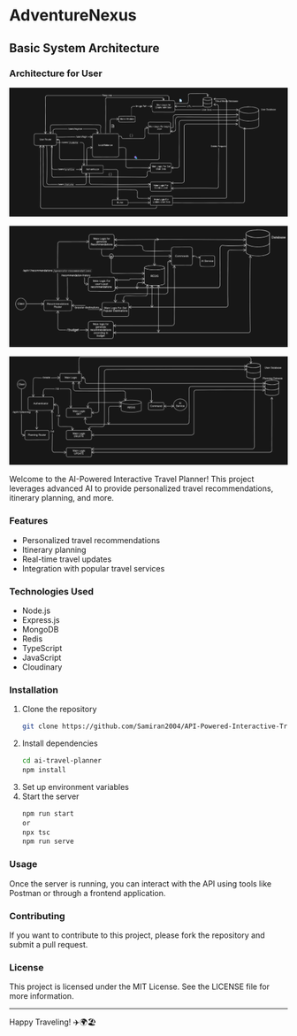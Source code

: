 # AdventureNexus

## Basic System Architecture

### Architecture for User

![Logo](/Images/UserRouter%20HLD%20Post.png)

![Logo](/Images/RecommendationRouter%20System%20Architecture.png)

![Logo](/Images/PlanningRouter%20System%20Architecture.png)

Welcome to the AI-Powered Interactive Travel Planner! This project leverages advanced AI to provide personalized travel recommendations, itinerary planning, and more.

### Features

-   Personalized travel recommendations
-   Itinerary planning
-   Real-time travel updates
-   Integration with popular travel services

### Technologies Used

-   Node.js
-   Express.js
-   MongoDB
-   Redis
-   TypeScript
-   JavaScript
-   Cloudinary

### Installation

1. Clone the repository
    ```bash
    git clone https://github.com/Samiran2004/API-Powered-Interactive-Travel-Planner
    ```
2. Install dependencies
    ```bash
    cd ai-travel-planner
    npm install
    ```
3. Set up environment variables
4. Start the server
    ```bash
    npm run start
    or
    npx tsc
    npm run serve
    ```

### Usage

Once the server is running, you can interact with the API using tools like Postman or through a frontend application.

### Contributing

If you want to contribute to this project, please fork the repository and submit a pull request.

### License

This project is licensed under the MIT License. See the LICENSE file for more information.

---

Happy Traveling! ✈️🌍🏖️
